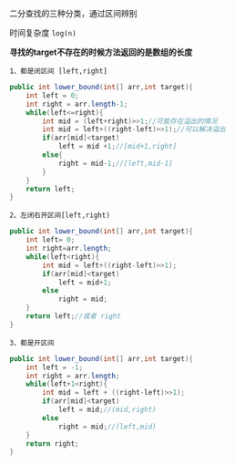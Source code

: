 二分查找的三种分类，通过区间辨别

时间复杂度 `log(n)`

**寻找的target不存在的时候方法返回的是数组的长度**

	1、都是闭区间 [left,right]
```java
public int lower_bound(int[] arr,int target){
	int left = 0;
	int right = arr.length-1;
	while(left<=right){
		int mid = (left+right)>>1;//可能存在溢出的情况
		int mid = left+((right-left)>>1);//可以解决溢出
		if(arr[mid]<target)
			left = mid +1;//[mid+1,right]
		else{
			right = mid-1;//[left,mid-1]
		}
	}
	return left;
}
```
	2、左闭右开区间[left,right)
```java
public int lower_bound(int[] arr,int target){
	int left= 0;
	int right=arr.length;
	while(left<right){
		int mid = left+((right-left)>>1);
		if(arr[mid]<target)
			left = mid+1;
		else
			right = mid;
	}
	return left;//或者 right
}
```
	3、都是开区间
```java
public int lower_bound(int[] arr,int target){
	int left = -1;
	int right = arr.length;
	while(left+1<right){
		int mid = left + ((right-left)>>1);
		if(arr[mid]<target)
			left = mid;//(mid,right)
		else
			right = mid;//(left,mid)
	}
	return right;
}
```
